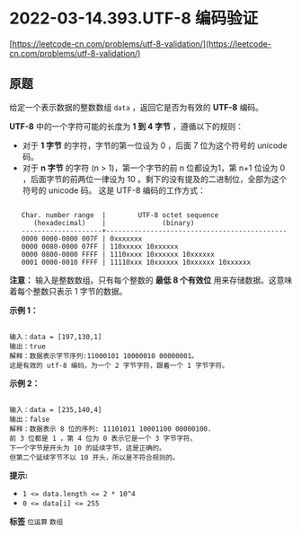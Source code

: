 # 2022-03-14.393.UTF-8 编码验证
[https://leetcode-cn.com/problems/utf-8-validation/](https://leetcode-cn.com/problems/utf-8-validation/)
## 原题
给定一个表示数据的整数数组 `data` ，返回它是否为有效的 **UTF-8** 编码。

 **UTF-8** 中的一个字符可能的长度为 **1 到 4 字节** ，遵循以下的规则：
- 对于 **1 字节** 的字符，字节的第一位设为 0 ，后面 7 位为这个符号的 unicode 码。
- 对于 **n 字节** 的字符 (n > 1)，第一个字节的前 n 位都设为1，第 n+1 位设为 0 ，后面字节的前两位一律设为 10 。剩下的没有提及的二进制位，全部为这个符号的 unicode 码。
这是 UTF-8 编码的工作方式：

```

   Char. number range  |        UTF-8 octet sequence
      (hexadecimal)    |              (binary)
   --------------------+---------------------------------------------
   0000 0000-0000 007F | 0xxxxxxx
   0000 0080-0000 07FF | 110xxxxx 10xxxxxx
   0000 0800-0000 FFFF | 1110xxxx 10xxxxxx 10xxxxxx
   0001 0000-0010 FFFF | 11110xxx 10xxxxxx 10xxxxxx 10xxxxxx

```
 **注意：** 输入是整数数组。只有每个整数的 **最低 8 个有效位** 用来存储数据。这意味着每个整数只表示 1 字节的数据。

 

 **示例 1：** 

```

输入：data = [197,130,1]
输出：true
解释：数据表示字节序列:11000101 10000010 00000001。
这是有效的 utf-8 编码，为一个 2 字节字符，跟着一个 1 字节字符。

```
 **示例 2：** 

```

输入：data = [235,140,4]
输出：false
解释：数据表示 8 位的序列: 11101011 10001100 00000100.
前 3 位都是 1 ，第 4 位为 0 表示它是一个 3 字节字符。
下一个字节是开头为 10 的延续字节，这是正确的。
但第二个延续字节不以 10 开头，所以是不符合规则的。

```
 

 **提示:** 
-  `1 <= data.length <= 2 * 10^4` 
-  `0 <= data[i] <= 255` 
 
**标签**
`位运算` `数组` 


##
```go

```
>
